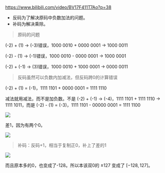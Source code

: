 https://www.bilibili.com/video/BV17F411T7Ao?p=38

- 反码为了解决原码中负数加法的问题。
- 补码为解决乘除。


> 原码的问题

(-2) + (1) → (-3)错误，1000 0010 + 0000 0001 → 1000 0011

(-2) - (1) → (-1)错误，1000 0010 - 0000 0001 → 1000 0001

(-2) + (-1) → (3)错误，1000 0010 + 1000 0001 → 0000 0011


> 反码虽然可以负数内加减法，但反码跨0的计算错误


(-2) + (1) = (-1)，1111 1101 + 0000 0001 = 1111 1110

减法就用减法，而不是加负数。不是 (-2) + (-1) → (-4)，1111 1101 + 1111 1110 → 1111 1011，而是 (-2) - (1) = (-3)，1111 1101 - 00000 0001 = 1111 1100

![](../../images/image-1_new.png)

差1，因为有两个0。

![](../../images/image_new.png)

> 补码：反码+1，相当于复制正0，补上了差的1

![](../../images/image-2_new.png)

而且原本多的0，也变成了-128。所以本该双0的 ±127 变成了 $[-128, 127]$。

